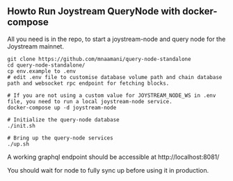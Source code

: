 ## Howto Run Joystream QueryNode with docker-compose

All you need is in the repo, to start a joystream-node and query node for the Joystream mainnet.

```
git clone https://github.com/mnaamani/query-node-standalone
cd query-node-standalone/
cp env.example to .env
# edit .env file to customise database volume path and chain database path and websocket rpc endpoint for fetching blocks.

# If you are not using a custom value for JOYSTREAM_NODE_WS in .env file, you need to run a local joystream-node service.
docker-compose up -d joystream-node

# Initialize the query-node database
./init.sh

# Bring up the query-node services
./up.sh
```

A working graphql endpoint should be accessible at http://localhost:8081/

You should wait for node to fully sync up before using it in production.
